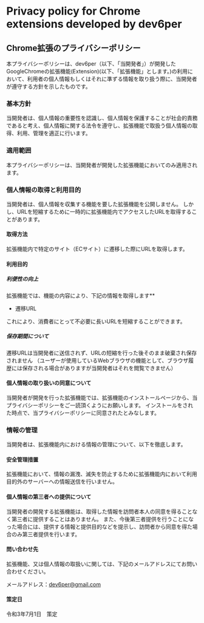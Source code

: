
# Privacy policy for Chrome extensions developed by dev6per

## Chrome拡張のプライバシーポリシー

本プライバシーポリシーは、dev6per（以下、「当開発者」）が開発したGoogleChromeの拡張機能(Extension)(以下、「拡張機能」とします。)の利用において、利用者の個人情報もしくはそれに準ずる情報を取り扱う際に、当開発者が遵守する方針を示したものです。

### 基本方針
当開発者は、個人情報の重要性を認識し、個人情報を保護することが社会的責務であると考え、個人情報に関する法令を遵守し、拡張機能で取扱う個人情報の取得、利用、管理を適正に行います。

### 適用範囲
本プライバシーポリシーは、当開発者が開発した拡張機能においてのみ適用されます。

### 個人情報の取得と利用目的
当開発者は、個人情報を収集する機能を要した拡張機能を公開しません。
しかし、URLを短縮するために一時的に拡張機能内でアクセスしたURLを取得することがあります。

#### 取得方法
拡張機能内で特定のサイト（ECサイト）に遷移した際にURLを取得します。

#### 利用目的
##### 利便性の向上
拡張機能では、機能の内容により、下記の情報を取得します**
- 遷移URL

これにより、消費者にとって不必要に長いURLを短縮することができます。

##### 保存期間について
遷移URLは当開発者に送信されず、URLの短縮を行った後そのまま破棄され保存されません
（ユーザーが使用しているWebブラウザの機能として、ブラウザ履歴には保存される場合がありますが当開発者はそれを閲覧できません）

#### 個人情報の取り扱いの同意について
当開発者が開発を行った拡張機能では、拡張機能のインストールページから、当プライバシーポリシーをご一読頂くようにお願いします。
インストールをされた時点で、当プライバシーポリシーに同意されたとみなします。

### 情報の管理
当開発者は、拡張機能内における情報の管理について、以下を徹底します。

#### 安全管理措置
拡張機能において、情報の漏洩、滅失を防止するために拡張機能内において利用目的外のサーバーへの情報送信を行いません。

#### 個人情報の第三者への提供について
当開発者の開発する拡張機能は、取得した情報を訪問者本人の同意を得ることなく第三者に提供することはありません。
また、今後第三者提供を行うことになった場合には、提供する情報と提供目的などを提示し、訪問者から同意を得た場合のみ第三者提供を行います。

#### 問い合わせ先
拡張機能、又は個人情報の取扱いに関しては、下記のメールアドレスにてお問い合わせください。

メールアドレス：dev6per@gmail.com

#### 策定日
令和3年7月1日　策定
